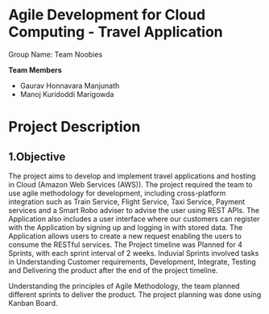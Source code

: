 #  Agile Development for Cloud Computing - Travel Application 

Group Name: Team Noobies

 **Team Members**
- Gaurav Honnavara Manjunath
- Manoj Kuridoddi Marigowda


**Project Description**
=============


1.Objective
-------------

The project aims to develop and implement travel applications and hosting in Cloud (Amazon Web Services (AWS)). The project required the team to use agile methodology for development, including cross-platform integration such as Train Service, Flight Service, Taxi Service, Payment services and a Smart Robo adviser to advise the user using REST APIs. The Application also includes a user interface where our customers can register with the Application by signing up and logging in with stored data. The Application allows users to create a new request enabling the users to consume the RESTful services. The Project timeline was Planned for 4 Sprints, with each sprint interval of 2 weeks. Induvial Sprints involved tasks in Understanding Customer requirements, Development, Integrate, Testing and Delivering the product after the end of the project timeline.

Understanding the principles of Agile Methodology, the team planned different sprints to deliver the product. The project planning was done using Kanban Board.


